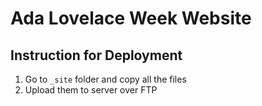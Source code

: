 # Ada Lovelace Week Website

## Instruction for Deployment
1. Go to `_site` folder and copy all the files
2. Upload them to server over FTP
